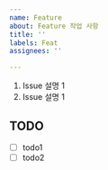 ```yaml
---
name: Feature
about: Feature 작업 사항
title: ''
labels: Feat
assignees: ''

---
```


1. Issue 설명 1
2. Issue 설명 1

## TODO
- [ ] todo1
- [ ] todo2
